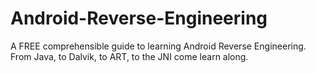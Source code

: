 # Android-Reverse-Engineering
A FREE comprehensible guide to learning Android Reverse Engineering. From Java, to Dalvik, to ART, to the JNI come learn along.
